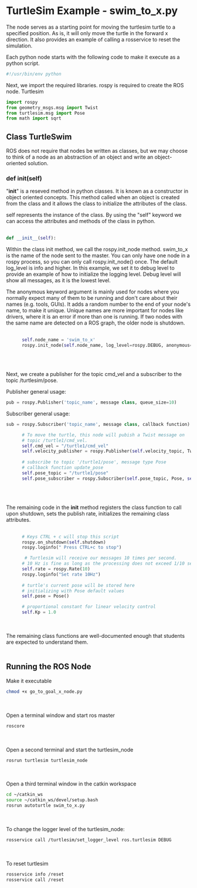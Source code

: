 # TurtleSim Example - swim_to_x.py

The node serves as a starting point for moving the turtlesim turtle to a specified position. As is, it will only move the turtle in the forward x direction. It also provides an example of calling a rosservice to reset the simulation.  

Each python node starts with the following code to make it execute as a python script.

```python
#!/usr/bin/env python
```

Next, we import the required libraries. rospy is required to create the ROS node. Turtlesim 

```python
import rospy
from geometry_msgs.msg import Twist
from turtlesim.msg import Pose 
from math import sqrt
```

## Class TurtleSwim

ROS does not require that nodes be written as classes, but we may choose to think of a node as an abstraction of an object and write an object-oriented solution.


### def __init__(self)

"__init__" is a reseved method in python classes. It is known as a constructor in object oriented concepts. This method called when an object is created from the class and it allows the class to initialize the attributes of the class.

self represents the instance of the class. By using the "self" keyword we can access the attributes and methods of the class in python.</br></br>

```python
def __init__(self):
```

Within the class init method, we call the rospy.init_node method. swim_to_x is the name of the node sent to the master. You can only have one node in a rospy process, so you can only call rospy.init_node() once. The default log_level is info and higher. In this example, we set it to debug level to provide an example of how to initialize the logging level. Debug level will show all messages, as it is the lowest level.

The anonymous keyword argument is mainly used for nodes where you normally expect many of them to be running and don't care about their names (e.g. tools, GUIs). It adds a random number to the end of your node's name, to make it unique. Unique names are more important for nodes like drivers, where it is an error if more than one is running. If two nodes with the same name are detected on a ROS graph, the older node is shutdown.</br></br>

```python
      self.node_name = 'swim_to_x'
      rospy.init_node(self.node_name, log_level=rospy.DEBUG, anonymous=True)
```

</br></br>

Next, we create a publisher for the topic cmd_vel and a subscriber to the topic /turtlesim/pose. 

Publisher general usage:

```python
pub = rospy.Publisher('topic_name', message class, queue_size=10)
```

Subscriber general usage:

```python
sub = rospy.Subscriber('topic_name', message class, callback function)
```

```python
      # To move the turtle, this node will pubish a Twist message on 
      # topic /turtle1/cmd_vel. 
      self.cmd_vel = "/turtle1/cmd_vel"
      self.velocity_publisher = rospy.Publisher(self.velocity_topic, Twist, queue_size=1)
 
      # subscribe to topic '/turtle1/pose', message type Pose
      # callback function update_pose
      self.pose_topic = "/turtle1/pose"
      self.pose_subscriber = rospy.Subscriber(self.pose_topic, Pose, self.update_pose)
```

</br></br>

The remaining code in the __init__ method registers the class function to call upon shutdown, sets the publish rate, initializes the remaining class attributes.</br></br>

```python
      # Keys CTRL + c will stop this script
      rospy.on_shutdown(self.shutdown)
      rospy.loginfo(" Press CTRL+c to stop")

	   # Turtlesim will receive our messages 10 times per second.
      # 10 Hz is fine as long as the processing does not exceed 1/10 second.
      self.rate = rospy.Rate(10)
      rospy.loginfo("Set rate 10Hz")
      	
      # turtle's current pose will be stored here
      # initializing with Pose default values
      self.pose = Pose()  

      # proportional constant for linear velocity control
      self.Kp = 1.0
```

</br></br>
The remaining class functions are well-documented enough that students are expected to understand them.
</br></br>

## Running the ROS Node

Make it executable

```bash
chmod +x go_to_goal_x_node.py 
```

</br></br>
Open a terminal window and start ros master

```bash
roscore
```

</br></br>
Open a second terminal and start the turtlesim_node

```bash
rosrun turtlesim turtlesim_node
```

</br></br>
Open a third terminal window in the catkin workspace

```bash
cd ~/catkin_ws
source ~/catkin_ws/devel/setup.bash
rosrun autoturtle swim_to_x.py
```

</br></br>
To change the logger level of the turtlesim_node:

```bash
rosservice call /turtlesim/set_logger_level ros.turtlesim DEBUG
```

</br></br>
To reset turtlesim

```bash
rosservice info /reset 
rosservice call /reset
```
